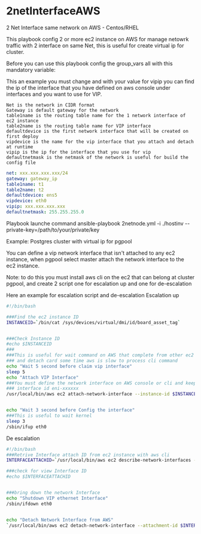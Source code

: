 # 2netInterfaceAWS
2 Net Interface same network on AWS - Centos/RHEL


This playbook config 2 or more ec2 instance on AWS for manage netowrk traffic with 2 interface on same Net, this is useful for create virtual ip for cluster.

Before you can use this playbook config the group_vars all with this mandatory variable:

This an example you must change and with your value for vipip you can find the ip of the interface that you have defined on aws console under interfaces and you want to use for VIP.
```
Net is the network in CIDR format 
Gateway is default gateway for the network
table1name is the routing table name for the 1 network interface of ec2 instance 
table2name is the routing table name for VIP interface
defaultdevice is the first network interface that will be created on first deploy
vipdevice is the name for the vip interface that you attach and detach at runtime
vipip is the ip for the interface that you use for vip
defaultnetmask is the netmask of the network is useful for build the config file 
```
```yaml
net: xxx.xxx.xxx.xxx/24
gateway: gateway_ip
table1name: t1
table2name: t2
defaultdevice: ens5 
vipdevice: eth0
vipip: xxx.xxx.xxx.xxx
defaultnetmask: 255.255.255.0
```
Playbook launche command
ansible-playbook 2netnode.yml -i ./hostinv  --private-key=/path/to/your/private/key 

Example:
Postgres cluster with virtual ip for pgpool 

You can define a vip network interface that isn't attached to any ec2 instance, when pgpool select master attach the network interface to the ec2 instance. 

Note: to do this you must install aws cli on the ec2 that can belong at cluster pgpool, and create 2 script one for escalation up and one for de-escalation

Here an example for escalation script and de-escalation
Escalation up 
```bash
#!/bin/bash

###Find the ec2 instance ID
INSTANCEID=`/bin/cat /sys/devices/virtual/dmi/id/board_asset_tag`


###Check Instance ID  
#echo $INSTANCEID
###
###This is useful for wait command on AWS that complete from other ec2 instance that have the vip
### and detach card some time aws is slow to process cli command
echo "Wait 5 second before claim vip interface"
sleep 5
echo "Attach VIP Interface"
###You must define the network interface on AWS console or cli and keep the netowrk 
### interface id eni-xxxxxx
/usr/local/bin/aws ec2 attach-network-interface --instance-id $INSTANCEID --network-interface-id eni-11111111111111111 --device-index 1


echo "Wait 3 second before Config the interface"
###This is useful to wait kernel 
sleep 3
/sbin/ifup eth0
```
De escalation
```bash
#!/bin/bash
###Retrive Interface attach ID from ec2 instance with aws cli
INTERFACEATTACHID=`/usr/local/bin/aws ec2 describe-network-interfaces --network-interface-ids eni-08770b5291f7eee93 |grep AttachmentId |awk '{print $2}'|/bin/rev|/bin/cut -c 2-|/bin/rev|cut -d '"' -f 2`

###check for view Interface ID
#echo $INTERFACEATTACHID


###bring down the network Interface
echo "Shutdown VIP ethernet Interface"
/sbin/ifdown eth0 


echo "Detach Network Interface from AWS"
`/usr/local/bin/aws ec2 detach-network-interface --attachment-id $INTERFACEATTACHID`
```
